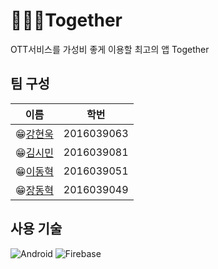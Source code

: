 # 🙋🏻‍♂Together

OTT서비스를 가성비 좋게 이용할 최고의 앱 Together

## 팀 구성
| **이름** | **학번** |
|----------|-----|
|😁[강현욱](https://github.com/Hyeon-Uk-Kang)|2016039063|
|😁[김시민](https://github.com/Simin-Kim)|2016039081|
|😁[이동혁](https://github.com/Dohy-Lee)|2016039051|
|😁[장동혁](https://github.com/JDhyeok)|2016039049|

## 사용 기술
<img alt="Android" src="https://img.shields.io/badge/Android-3DDC84?style=for-the-badge&logo=android&logoColor=white" /> <img alt="Firebase" src="https://img.shields.io/badge/firebase-%23039BE5.svg?&style=for-the-badge&logo=firebase"/>
